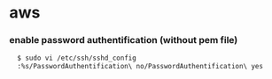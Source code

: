 aws
===

### enable password authentification (without pem file)
```bash
  $ sudo vi /etc/ssh/sshd_config
  :%s/PasswordAuthentification\ no/PasswordAuthentification\ yes
```
